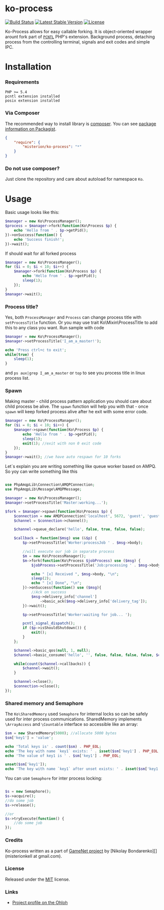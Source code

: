 # ko-process #

[![Build Status](https://travis-ci.org/misterion/ko-process.png?branch=master)](https://travis-ci.org/misterion/ko-process)
[![Latest Stable Version](https://poser.pugx.org/misterion/ko-process/v/stable.png)](https://packagist.org/packages/misterion/ko-process)
[![License](https://poser.pugx.org/misterion/ko-process/license.png)](https://packagist.org/packages/misterion/ko-process)

Ko-Process allows for easy callable forking. It is object-oriented wrapper arount fork part of
[`PCNTL`](http://php.net/manual/ru/book.pcntl.php) PHP's extension. Background process, detaching process from the
controlling terminal, signals and exit codes and simple IPC.

# Installation #

### Requirements ###

    PHP >= 5.4
    pcntl extension installed
    posix extension installed


### Via Composer ###

The recommended way to install library is [composer](http://getcomposer.org).
You can see [package information on Packagist](https://packagist.org/packages/misterion/ko-process).

```JSON
{
	"require": {
		"misterion/ko-process": "*"
	}
}
```

### Do not use composer? ###

Just clone the repository and care about autoload for namespace `Ko`.

# Usage #

Basic usage looks like this:

```php
$manager = new Ko\ProcessManager();
$process = $manager->fork(function(Ko\Process $p) {
    echo 'Hello from ' . $p->getPid();
})->onSuccess(function() {
    echo 'Success finish!';
})->wait();
```

If should wait for all forked process
```php
$manager = new Ko\ProcessManager();
for ($i = 0; $i < 10; $i++) {
    $manager->fork(function(Ko\Process $p) {
        echo 'Hello from ' . $p->getPid();
        sleep(1);
    });
}
$manager->wait();
```
### Process title? ###

Yes, both `ProcessManager` and `Process` can change process title with `setProcessTitle` function. Or you may use trait
Ko\Mixin\ProcessTitle to add this to any class you want. Run sample with code

```php
$manager = new Ko\ProcessManager();
$manager->setProcessTitle('I_am_a_master!');

echo 'Press ctrl+c to exit';
while(true) {
    sleep(1);
}
```

and `ps aux|grep I_am_a_master` or `top` to see you process title in linux process list.

### Spawn ###

Making master - child process pattern application you should care about child process be alive. The `spawn` function
will help you with that - once `spawn` will keep forked process alive after he exit with some error code.

```php
$manager = new Ko\ProcessManager();
for ($i = 0; $i < 10; $i++) {
    $manager->spawn(function(Ko\Process $p) {
        echo 'Hello from ' . $p->getPid();
        sleep(1);
        exit(1); //exit with non 0 exit code
    });
}
$manager->wait(); //we have auto respawn for 10 forks
```

Let`s explain you are writing something like queue worker based on AMPQ. So yoy can write something like this
```php

use PhpAmqpLib\Connection\AMQPConnection;
use PhpAmqpLib\Message\AMQPMessage;

$manager = new Ko\ProcessManager();
$manager->setProcessTitle('Master:working...');

$fork = $manager->spawn(function(Ko\Process $p) {
    $connection = new AMQPConnection('localhost', 5672, 'guest', 'guest');
    $channel = $connection->channel();

    $channel->queue_declare('hello', false, true, false, false);

    $callback = function($msg) use (&$p) {
        $p->setProcessTitle('Worker:processJob ' . $msg->body);

        //will execute our job in separate process
        $m = new Ko\ProcessManager();
        $m->fork(function(Ko\Process $jobProcess) use ($msg) {
            $jobProcess->setProcessTitle('Job:processing ' . $msg->body);

            echo " [x] Received ", $msg->body, "\n";
            sleep(2);
            echo " [x] Done", "\n";
        })->onSuccess(function() use ($msg){
            //Ack on success
            $msg->delivery_info['channel']
                ->basic_ack($msg->delivery_info['delivery_tag']);
        })->wait();

        $p->setProcessTitle('Worker:waiting for job... ');

        pcntl_signal_dispatch();
        if ($p->isShouldShutdown()) {
            exit();
        }
    };

    $channel->basic_qos(null, 1, null);
    $channel->basic_consume('hello', '', false, false, false, false, $callback);

    while(count($channel->callbacks)) {
        $channel->wait();
    }

    $channel->close();
    $connection->close();
});
```

### Shared memory and Semaphore ###

The `Ko\SharedMemory` used `Semaphore` for internal locks so can be safely used for inter process communications.
SharedMemory implements `\ArrayAccess` and `\Countable` interface so accessible like an array:

```php
$sm = new SharedMemory(5000); //allocate 5000 bytes
$sm['key1'] = 'value';

echo 'Total keys is' . count($sm) . PHP_EOL;
echo 'The key with name `key1` exists: ' . isset($sm['key1'] . PHP_EOL;
echo 'The value of key1 is ' . $sm['key1'] . PHP_EOL;

unset($sm['key1']);
echo 'The key with name `key1` after unset exists: ' . isset($sm['key1'] . PHP_EOL;
```

You can use `Semaphore` for inter process locking:
```php

$s = new Semaphore();
$s->acquire();
//do some job
$s->release();

//or
$s->tryExecute(function() {
    //do some job
});
```

### Credits ###

Ko-process written as a part of [GameNet project](http://gamenet.ru) by [Nikolay Bondarenko][] (misterionkell at gmail.com).

### License ###

Released under the [MIT](LICENSE) license.

### Links ###

* [Project profile on the Ohloh](https://www.ohloh.net/p/ko-process)